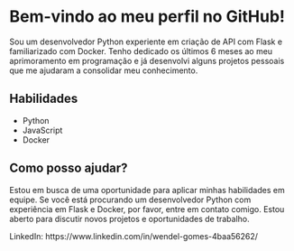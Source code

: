<h1>Bem-vindo ao meu perfil no GitHub!</h1>

<p>Sou um desenvolvedor Python experiente em criação de API com Flask e familiarizado com Docker. Tenho dedicado os últimos 6 meses ao meu aprimoramento em programação e já desenvolvi alguns projetos pessoais que me ajudaram a consolidar meu conhecimento.</p>

<h2>Habilidades</h2>
<ul>
<li>Python</li>
<li>JavaScript</li>
<li>Docker</li>
</ul>

<h2>Como posso ajudar?</h2>

<p>Estou em busca de uma oportunidade para aplicar minhas habilidades em equipe. Se você está procurando um desenvolvedor Python com experiência em Flask e Docker, por favor, entre em contato comigo. Estou aberto para discutir novos projetos e oportunidades de trabalho.</p>

<p>LinkedIn: https://www.linkedin.com/in/wendel-gomes-4baa56262/</p>
